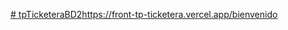 [# tpTicketeraBD2](https://front-tp-ticketera.vercel.app/bienvenido)https://front-tp-ticketera.vercel.app/bienvenido
